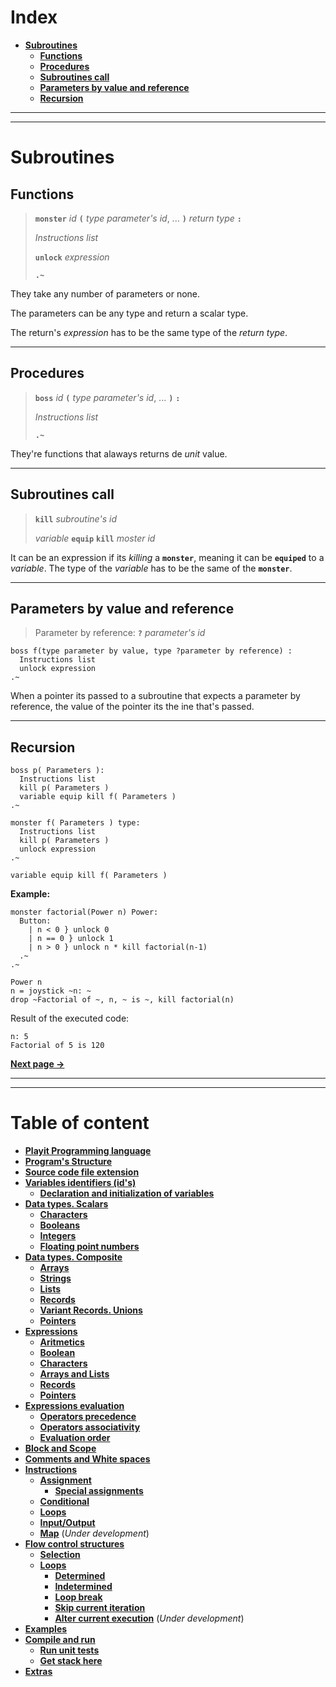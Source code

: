 # **Index**

- [**Subroutines**](#subroutines)
  - [**Functions**](#functions)
  - [**Procedures**](#procedures)
  - [**Subroutines call**](#subroutines-call)
  - [**Parameters by value and reference**](#parameters-by-value-and-reference)
  - [**Recursion**](#recursion)

---
---
# **Subroutines**

## **Functions**

> **`monster`** *id* **`(`** *type parameter's id*, ... **`)`** *return type* **`:`**
> 
>   *Instructions list*
> 
>   **`unlock`** *expression*
> 
> **`.~`**

They take any number of parameters or none.

The parameters can be any type and return a scalar type.

The return's *expression* has to be the same type of the *return type*.

---
## **Procedures**

> **`boss`** *id* **`(`** *type parameter's id*, ... **`)`** **`:`**
> 
>   *Instructions list*
> 
> **`.~`**

They're functions that alaways returns de *unit* value.

---
## **Subroutines call**

> **`kill`** *subroutine's id*
> 
> *variable* **`equip`** **`kill`** *moster id*

It can be an expression if its *killing* a **`monster`**, meaning it can be **`equiped`** to a *variable*.
The type of the *variable* has to be the same of the **`monster`**.

---
## **Parameters by value and reference**

> Parameter by reference: **`?`** *parameter's id*

```Playit
boss f(type parameter by value, type ?parameter by reference) :
  Instructions list
  unlock expression
.~
```

When a pointer its passed to a subroutine that expects a parameter by reference,
the value of the pointer its the ine that's passed.

---
## **Recursion**

```Playit
boss p( Parameters ):
  Instructions list
  kill p( Parameters )
  variable equip kill f( Parameters )
.~
```

```Playit
monster f( Parameters ) type:
  Instructions list
  kill p( Parameters )
  unlock expression
.~

variable equip kill f( Parameters )
```

**Example:**

```Playit
monster factorial(Power n) Power:
  Button:
    | n < 0 } unlock 0
    | n == 0 } unlock 1
    | n > 0 } unlock n * kill factorial(n-1)
  .~
.~

Power n
n = joystick ~n: ~
drop ~Factorial of ~, n, ~ is ~, kill factorial(n)
```

Result of the executed code:

```
n: 5
Factorial of 5 is 120
```

[**Next page ->**](08-Compile-and-run.md/#index)

---
---
# **Table of content** <!-- omit in toc -->

- [**Playit Programming language**](../README.md/#playit-programming-language)
- [**Program's Structure**](01-Program-and-files.md/#programs-structure)
- [**Source code file extension**](01-Program-and-files.md/#source-code-file-extension)
- [**Variables identifiers (id's)**](02-Id's-and-types.md/#variables-identifiers-(id's))
  - [**Declaration and initialization of variables**](02-Id's-and-types.md/#declaration-and-initialization-of-variables)
- [**Data types. Scalars**](02-Id's-and-types.md/#data-types-scalars)
  - [**Characters**](02-Id's-and-types.md/#characters)
  - [**Booleans**](02-Id's-and-types.md/#booleans)
  - [**Integers**](02-Id's-and-types.md/#integers)
  - [**Floating point numbers**](02-Id's-and-types.md/#floating-point-numbers)
- [**Data types. Composite**](02-Id's-and-types.md/#data-types-composite)
  - [**Arrays**](02-Id's-and-types.md/#arrays)
  - [**Strings**](02-Id's-and-types.md/#strings)
  - [**Lists**](02-Id's-and-types.md/#lists)
  - [**Records**](02-Id's-and-types.md/#records)
  - [**Variant Records. Unions**](02-Id's-and-types.md/#variant-records-unions)
  - [**Pointers**](02-Id's%20and%20types.md/#pointers)
- [**Expressions**](03-Expressions.md/#expressions)
  - [**Aritmetics**](03-Expressions.md/#aritmetics)
  - [**Boolean**](03-Expressions.md/#boolean)
  - [**Characters**](03-Expressions.md/#characters)
  - [**Arrays and Lists**](03-Expressions.md/#arrays-and-lists)
  - [**Records**](03-Expressions.md/#records)
  - [**Pointers**](03-Expressions.md/#pointers)
- [**Expressions evaluation**](03-Expressions.md/#expressions-evaluation)
  - [**Operators precedence**](03-Expressions.md/#operators-precedence)
  - [**Operators associativity**](03-Expressions.md/#operators-associativity)
  - [**Evaluation order**](03-Expressions.md/#evaluation-order)
- [**Block and Scope**](04-Block-Scope-Comments.md/#block-and-scope)
- [**Comments and White spaces**](04-Block-Scope-Comments.md/#comments-and-white-spaces)
- [**Instructions**](05-Instructions.md/#instructions)
  - [**Assignment**](05-Instructions.md/#assignment)
    - [**Special assignments**](05-Instructions.md/#special-assignments)
  - [**Conditional**](05-Instructions.md/#conditional)
  - [**Loops**](05-Instructions.md/#loops)
  - [**Input/Output**](05-Instructions.md/#inputoutput)
  - [**Map**](05-Instructions.md/#map-(*Under-development*)) (*Under development*)
- [**Flow control structures**](06-Flow-control.md/#flow-control-structures)
  - [**Selection**](06-Flow-control.md/#selection)
  - [**Loops**](06-Flow-control.md/#loops)
    - [**Determined**](06-Flow-control.md/#determined)
    - [**Indetermined**](06-Flow-control.md/#indetermined)
    - [**Loop break**](06-Flow-control.md/#loop-break)
    - [**Skip current iteration**](06-Flow-control.md/#skip-current-iteration)
    - [**Alter current execution**](06-Flow-control.md/#alter-current-execution-(*Under-development*)) (*Under development*)
- [**Examples**](../README.md/#examples)
- [**Compile and run**](08-Compile-and-run.md/#compile-and-run)
  - [**Run unit tests**](08-Compile-and-run.md/#run-unit-tests)
  - [**Get stack here**](08-Compile-and-run.md/#get-stack-here)
- [**Extras**](../README.md/#extras)
